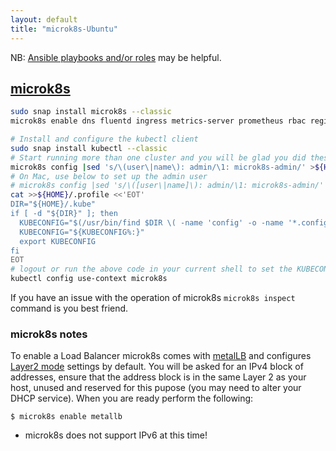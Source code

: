 ```yaml
---
layout: default
title: "microk8s-Ubuntu"
---
```

NB: [Ansible playbooks and/or roles](https://github.com/Australian-Imaging-Service/charts/contrib/ansible/) may be helpful.

## [microk8s](https://microk8s.io/)

```bash
sudo snap install microk8s --classic
microk8s enable dns fluentd ingress metrics-server prometheus rbac registry storage

# Install and configure the kubectl client
sudo snap install kubectl --classic
# Start running more than one cluster and you will be glad you did these steps
microk8s config |sed 's/\(user\|name\): admin/\1: microk8s-admin/' >${HOME}/.kube/microk8s.config
# On Mac, use below to set up the admin user
# microk8s config |sed 's/\([user\|name]\): admin/\1: microk8s-admin/' >${HOME}/.kube/microk8s.config
cat >>${HOME}/.profile <<'EOT'
DIR="${HOME}/.kube"
if [ -d "${DIR}" ]; then
  KUBECONFIG="$(/usr/bin/find $DIR \( -name 'config' -o -name '*.config' \) \( -type f -o -type l \) -print0 | tr '\0' ':')"
  KUBECONFIG="${KUBECONFIG%:}"
  export KUBECONFIG
fi
EOT
# logout or run the above code in your current shell to set the KUBECONFIG environment variable
kubectl config use-context microk8s
```

If you have an issue with the operation of microk8s `microk8s inspect` command is you best friend.

### microk8s notes

To enable a Load Balancer microk8s comes with [metalLB](https://metallb.universe.tf/) and configures [Layer2 mode](https://metallb.universe.tf/configuration/#layer-2-configuration) settings by default. You will be asked for an IPv4 block of addresses, ensure that the address block is in the same Layer 2 as your host, unused and reserved for this pupose (you may need to alter your DHCP service). When you are ready perform the following:

```console
$ microk8s enable metallb
```

* microk8s does not support IPv6 at this time!

